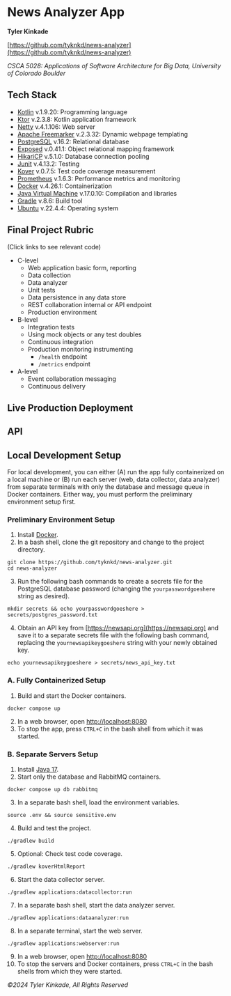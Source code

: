 # News Analyzer App
**Tyler Kinkade**

[https://github.com/tyknkd/news-analyzer](https://github.com/tyknkd/news-analyzer)

_CSCA 5028: Applications of Software Architecture for Big Data, University of Colorado Boulder_

## Tech Stack
- [Kotlin](https://kotlinlang.org/) v.1.9.20: Programming language
- [Ktor](https://ktor.io/) v.2.3.8: Kotlin application framework
- [Netty](https://netty.io/) v.4.1.106: Web server
- [Apache Freemarker](https://freemarker.apache.org/) v.2.3.32: Dynamic webpage templating
- [PostgreSQL](https://www.postgresql.org/) v.16.2: Relational database
- [Exposed](https://github.com/JetBrains/Exposed) v.0.41.1: Object relational mapping framework
- [HikariCP](https://github.com/brettwooldridge/HikariCP) v.5.1.0: Database connection pooling
- [Junit](https://junit.org/junit5/) v.4.13.2: Testing
- [Kover](https://kotlin.github.io/kotlinx-kover/gradle-plugin/) v.0.7.5: Test code coverage measurement
- [Prometheus](https://prometheus.io/) v.1.6.3: Performance metrics and monitoring
- [Docker](https://www.docker.com/) v.4.26.1: Containerization
- [Java Virtual Machine](https://openjdk.org/) v.17.0.10: Compilation and libraries
- [Gradle](https://gradle.org/) v.8.6: Build tool
- [Ubuntu](https://ubuntu.com/) v.22.4.4: Operating system


## Final Project Rubric
(Click links to see relevant code)
- C-level
  - Web application basic form, reporting
  - Data collection
  - Data analyzer
  - Unit tests
  - Data persistence in any data store
  - REST collaboration internal or API endpoint
  - Production environment
- B-level
  - Integration tests
  - Using mock objects or any test doubles
  - Continuous integration
  - Production monitoring instrumenting
      - `/health` endpoint
      - `/metrics` endpoint
- A-level
  - Event collaboration messaging
  - Continuous delivery

## Live Production Deployment

## API

## Local Development Setup
For local development, you can either (A) run the app fully containerized on a local machine or (B) run each server (web, data collector, data analyzer) from separate terminals with only the database and message queue in Docker containers.
Either way, you must perform the preliminary environment setup first.
### Preliminary Environment Setup
1. Install [Docker](https://www.docker.com/).
2. In a bash shell, clone the git repository and change to the project directory.
```shell
git clone https://github.com/tyknkd/news-analyzer.git
cd news-analyzer
```
3. Run the following bash commands to create a secrets file for the PostgreSQL database password (changing the `yourpasswordgoeshere` string as desired).
```shell
mkdir secrets && echo yourpasswordgoeshere > secrets/postgres_password.txt
```
4. Obtain an API key from [https://newsapi.org](https://newsapi.org) and save it to a separate secrets file with the following bash command, replacing the `yournewsapikeygoeshere` string with your newly obtained key.
```shell
echo yournewsapikeygoeshere > secrets/news_api_key.txt
```

### A. Fully Containerized Setup
1. Build and start the Docker containers.
```shell
docker compose up
```
2. In a web browser, open [http://localhost:8080](http://localhost:8080)
3. To stop the app, press `CTRL+C` in the bash shell from which it was started.

### B. Separate Servers Setup
1. Install [Java 17](https://openjdk.org/).
2. Start only the database and RabbitMQ containers.
```shell
docker compose up db rabbitmq
```
3. In a separate bash shell, load the environment variables.
```shell
source .env && source sensitive.env
```
4. Build and test the project.
```shell
./gradlew build
```
5. Optional: Check test code coverage.
```shell
./gradlew koverHtmlReport
```
6. Start the data collector server.
```shell
./gradlew applications:datacollector:run
```
7. In a separate bash shell, start the data analyzer server.
```shell
./gradlew applications:dataanalyzer:run
```
8. In a separate terminal, start the web server.
```shell
./gradlew applications:webserver:run
```
9. In a web browser, open [http://localhost:8080](http://localhost:8080)
10. To stop the servers and Docker containers, press `CTRL+C` in the bash shells from which they were started.

_&copy;2024 Tyler Kinkade, All Rights Reserved_